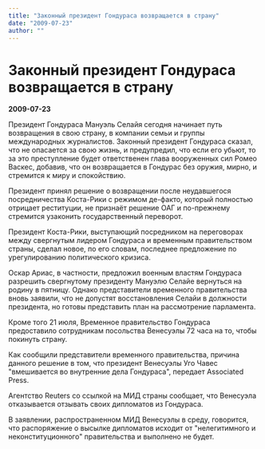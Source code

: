 ```yaml
---
title: "Законный президент Гондураса возвращается в страну"
date: "2009-07-23"
author: ""
---
```


# Законный президент Гондураса возвращается в страну

**2009-07-23** 

Президент Гондураса Мануэль Селайя  сегодня начинает путь возвращения  в свою страну, в компании семьи и группы  международных журналистов. Законный  президент Гондураса сказал, что  не опасается за свою жизнь, и предупредил, что если его  убьют, то за это  преступление будет ответственен  глава вооруженных сил  Ромео Васкес, добавив, что он возвращается в Гондурас без  оружия, мирно, и стремится к миру и спокойствию. 



Президент принял решение о возвращении после неудавшегося посредничества Коста-Рики  с режимом  де-факто, который  полностью отрицает реституции, не признаёт решение  ОАГ  и по-прежнему стремится  узаконить государственный переворот.



Президент Коста-Рики, выступающий посредником на переговорах между свергнутым лидером Гондураса и временным правительством страны, сделал новое, по его словам, последнее предложение по урегулированию политического кризиса.



Оскар Ариас, в частности, предложил военным властям Гондураса разрешить свергнутому президенту Мануэлю Селайе вернуться на родину в пятницу. Однако представители временного правительства вновь заявили, что не допустят восстановления Селайи в должности президента, но готовы представить план на рассмотрение парламента.



Кроме того 21 июля, Временное правительство Гондураса предоставило сотрудникам посольства Венесуэлы 72 часа на то, чтобы покинуть страну. 



Как сообщили представители временного правительства, причина данного решение в том, что президент Венесуэлы Уго Чавес "вмешивается во внутренние дела Гондураса", передает Associated Press.



Агентство Reuters со ссылкой на МИД страны сообщает, что Венесуэла отказывается отзывать своих дипломатов из Гондураса. 



В заявлении, распространенном МИД Венесуэлы в среду, говорится, что распоряжение о высылке дипломатов исходит от "нелегитимного и неконституционного" правительства и выполнено не будет.